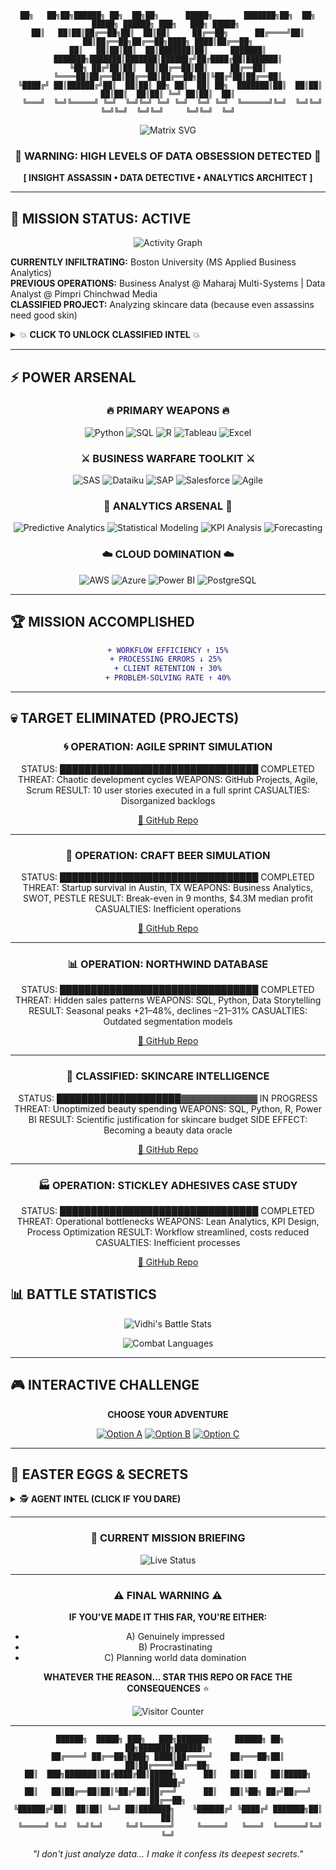 <div align="center">

```ascii
██╗   ██╗██╗██████╗ ██╗  ██╗██╗      █████╗       ███████╗██╗  ██╗ █████╗ ██████╗ ███╗   ███╗ █████╗ 
██║   ██║██║██╔══██╗██║  ██║██║     ██╔══██╗      ██╔════╝██║  ██║██╔══██╗██╔══██╗████╗ ████║██╔══██╗
██║   ██║██║██║  ██║███████║██║     ███████║      ███████╗███████║███████║██████╔╝██╔████╔██║███████║
╚██╗ ██╔╝██║██║  ██║██╔══██║██║     ██╔══██║      ╚════██║██╔══██║██╔══██║██╔══██╗██║╚██╔╝██║██╔══██║
 ╚████╔╝ ██║██████╔╝██║  ██║██║ ██╗ ██║  ██║ ██╗  ███████║██║  ██║██║  ██║██║  ██║██║ ╚═╝ ██║██║  ██║
  ╚═══╝  ╚═╝╚═════╝ ╚═╝  ╚═╝╚═╝ ╚═╝ ╚═╝  ╚═╝ ╚═╝  ╚══════╝╚═╝  ╚═╝╚═╝  ╚═╝╚═╝  ╚═╝╚═╝     ╚═╝╚═╝  ╚═╝
```

![Matrix SVG](https://readme-typing-svg.herokuapp.com?font=Fira+Code&weight=700&size=28&duration=3000&pause=500&color=00FF41&background=000000&center=true&vCenter=true&multiline=true&width=1000&height=140&lines=LOADING...;INSIGHT+ASSASSIN+DETECTED;MS+APPLIED+BUSINESS+ANALYTICS+%7C+BOSTON+UNIVERSITY;%3E%3E%3E+CONVERTING+CHAOS+INTO+COLD+HARD+CASH+%3C%3C%3C)

### 🚨 WARNING: HIGH LEVELS OF DATA OBSESSION DETECTED 🚨

**[ INSIGHT ASSASSIN • DATA DETECTIVE • ANALYTICS ARCHITECT ]**

</div>

---

## 🎯 MISSION STATUS: ACTIVE

<div align="center">

![Activity Graph](https://github-readme-activity-graph.vercel.app/graph?username=VidhiSharma2000&theme=react-dark&hide_border=true&area=true&bg_color=0d1117&color=ff6b6b&line=feca57&point=ff9ff3)

</div>

**CURRENTLY INFILTRATING:** Boston University (MS Applied Business Analytics)  
**PREVIOUS OPERATIONS:** Business Analyst @ Maharaj Multi-Systems | Data Analyst @ Pimpri Chinchwad Media  
**CLASSIFIED PROJECT:** Analyzing skincare data (because even assassins need good skin)  

<details>
<summary>💥 <b>CLICK TO UNLOCK CLASSIFIED INTEL</b> 💥</summary>

```
AGENT PROFILE: VIDHI SHARMA
━━━━━━━━━━━━━━━━━━━━━━━━━━━━━━━━━━━━━━━━━━━━━━━
THREAT LEVEL: MAXIMUM (to bad data)
SPECIALIZATION: Converting chaos into cash
WEAKNESS: Will debug for coffee
SUPERPOWER: Making Excel cry tears of joy
━━━━━━━━━━━━━━━━━━━━━━━━━━━━━━━━━━━━━━━━━━━━━━━
```

</details>

---

## ⚡ POWER ARSENAL

<div align="center">

### 🔥 PRIMARY WEAPONS 🔥

![Python](https://img.shields.io/badge/PYTHON-FFD43B?style=for-the-badge&logo=python&logoColor=blue)
![SQL](https://img.shields.io/badge/SQL-CC2927?style=for-the-badge&logo=microsoft-sql-server&logoColor=white)
![R](https://img.shields.io/badge/R-276DC3?style=for-the-badge&logo=r&logoColor=white)
![Tableau](https://img.shields.io/badge/TABLEAU-E97627?style=for-the-badge&logo=tableau&logoColor=white)
![Excel](https://img.shields.io/badge/EXCEL_NINJA-217346?style=for-the-badge&logo=microsoft-excel&logoColor=white)

### ⚔️ BUSINESS WARFARE TOOLKIT ⚔️

![SAS](https://img.shields.io/badge/SAS-1f425f?style=for-the-badge&logo=sas&logoColor=white)
![Dataiku](https://img.shields.io/badge/DATAIKU-2AB1AC?style=for-the-badge&logo=dataiku&logoColor=white)
![SAP](https://img.shields.io/badge/SAP-0FAAFF?style=for-the-badge&logo=sap&logoColor=white)
![Salesforce](https://img.shields.io/badge/SALESFORCE-00D2FF?style=for-the-badge&logo=salesforce&logoColor=white)
![Agile](https://img.shields.io/badge/AGILE_MASTER-FF6B35?style=for-the-badge&logo=agile&logoColor=white)

### 🎯 ANALYTICS ARSENAL 🎯

![Predictive Analytics](https://img.shields.io/badge/PREDICTIVE_ANALYTICS-FF4757?style=for-the-badge&logo=chart-line&logoColor=white)
![Statistical Modeling](https://img.shields.io/badge/STATISTICAL_MODELING-5352ED?style=for-the-badge&logo=formula&logoColor=white)
![KPI Analysis](https://img.shields.io/badge/KPI_ANALYSIS-26D0CE?style=for-the-badge&logo=target&logoColor=white)
![Forecasting](https://img.shields.io/badge/MARKET_FORECASTING-FFA726?style=for-the-badge&logo=trending-up&logoColor=white)

### ☁️ CLOUD DOMINATION ☁️

![AWS](https://img.shields.io/badge/AWS-FF9900?style=for-the-badge&logo=amazon-aws&logoColor=white)
![Azure](https://img.shields.io/badge/AZURE-0078D4?style=for-the-badge&logo=microsoft-azure&logoColor=white)
![Power BI](https://img.shields.io/badge/POWER_BI-F2C811?style=for-the-badge&logo=powerbi&logoColor=black)
![PostgreSQL](https://img.shields.io/badge/POSTGRESQL-4169E1?style=for-the-badge&logo=postgresql&logoColor=white)

</div>

---

## 🏆 MISSION ACCOMPLISHED

<div align="center">

```diff
+ WORKFLOW EFFICIENCY ↑ 15%
+ PROCESSING ERRORS ↓ 25% 
+ CLIENT RETENTION ↑ 30%
+ PROBLEM-SOLVING RATE ↑ 40%
```

</div>

---

## 💀 TARGET ELIMINATED (PROJECTS)

<div align="center">

### 🌀 OPERATION: AGILE SPRINT SIMULATION

STATUS: ████████████████████████████████ COMPLETED
THREAT: Chaotic development cycles
WEAPONS: GitHub Projects, Agile, Scrum
RESULT: 10 user stories executed in a full sprint
CASUALTIES: Disorganized backlogs

[🔗 GitHub Repo](https://github.com/17vidhisharma/agile-sprint-planning-ibm)

---

### 🍺 OPERATION: CRAFT BEER SIMULATION

STATUS: ████████████████████████████████ COMPLETED
THREAT: Startup survival in Austin, TX
WEAPONS: Business Analytics, SWOT, PESTLE
RESULT: Break-even in 9 months, $4.3M median profit
CASUALTIES: Inefficient operations

[🔗 GitHub Repo](https://github.com/17vidhisharma/beer-simulation-project)

---

### 📊 OPERATION: NORTHWIND DATABASE

STATUS: ████████████████████████████████ COMPLETED
THREAT: Hidden sales patterns
WEAPONS: SQL, Python, Data Storytelling
RESULT: Seasonal peaks +21–48%, declines –21–31%
CASUALTIES: Outdated segmentation models


[🔗 GitHub Repo](https://github.com/17vidhisharma/Northwind-Database-Analytics-)

---

### 💄 CLASSIFIED: SKINCARE INTELLIGENCE

STATUS: ████████████████████▓▓▓▓▓▓▓▓▓▓▓▓ IN PROGRESS
THREAT: Unoptimized beauty spending
WEAPONS: SQL, Python, R, Power BI
RESULT: Scientific justification for skincare budget
SIDE EFFECT: Becoming a beauty data oracle


[🔗 GitHub Repo](https://github.com/17vidhisharma/SKINCARE-ANALYSIS)

---

### 🏭 OPERATION: STICKLEY ADHESIVES CASE STUDY

STATUS: ████████████████████████████████ COMPLETED
THREAT: Operational bottlenecks
WEAPONS: Lean Analytics, KPI Design, Process Optimization
RESULT: Workflow streamlined, costs reduced
CASUALTIES: Inefficient processes


[🔗 GitHub Repo](https://github.com/17vidhisharma/Stickley-Adhesives-case-study)

</div>


## 📊 BATTLE STATISTICS

<div align="center">

![Vidhi's Battle Stats](https://github-readme-stats-sigma-five.vercel.app/api?username=VidhiSharma2000&show_icons=true&theme=radical&hide_border=true&title_color=ff6b6b&icon_color=feca57&text_color=ff9ff3&bg_color=0d1117)

![Combat Languages](https://github-readme-stats-sigma-five.vercel.app/api/top-langs/?username=VidhiSharma2000&layout=compact&theme=radical&hide_border=true&title_color=ff6b6b&text_color=ff9ff3&bg_color=0d1117)

</div>

---

## 🎮 INTERACTIVE CHALLENGE

<div align="center">

**CHOOSE YOUR ADVENTURE**

[![Option A](https://img.shields.io/badge/🔥_HIRE_ME-FF4757?style=for-the-badge&logo=handshake)](https://www.linkedin.com/in/17vidhisharma/)
[![Option B](https://img.shields.io/badge/🎯_STALK_MY_WORK-5352ED?style=for-the-badge&logo=eye)](https://vidhisharma2000.github.io/portfolio-vidhi/)
[![Option C](https://img.shields.io/badge/📧_SEND_ENCRYPTED_MESSAGE-26D0CE?style=for-the-badge&logo=telegram)](mailto:sharmavidhi3008@gmail.com)

</div>

---

## 🎪 EASTER EGGS & SECRETS

<details>
<summary>🕵️ <b>AGENT INTEL (CLICK IF YOU DARE)</b></summary>

```
TOP SECRET CLEARANCE REQUIRED
━━━━━━━━━━━━━━━━━━━━━━━━━━━━━━━━━━━━━━━━━━━━━━━

AGENT WEAKNESSES:
• Spends 3+ hours debugging typos
• Browser: 60% data tutorials, 30% skincare, 10% memes
• Can explain ML algorithms AND retinol chemistry
• Gets unreasonably excited about clean datasets

CLASSIFIED ACHIEVEMENTS:
• Led 15+ covert volunteer operations
• Exceeded fundraising targets by 30%
• Can make Excel perform impossible acrobatics
• Solved the great skincare-spending mystery of 2024

DANGER LEVEL: Will make your data problems disappear
WARNING: Side effects include clean dashboards and profitable insights
━━━━━━━━━━━━━━━━━━━━━━━━━━━━━━━━━━━━━━━━━━━━━━━
```

</details>

---

<div align="center">

### 🚀 CURRENT MISSION BRIEFING

![Live Status](https://readme-typing-svg.herokuapp.com?font=Fira+Code&size=20&duration=2000&pause=1000&color=F70000&center=true&vCenter=true&width=600&lines=ANALYZING+MASSIVE+DATASETS;BUILDING+KILLER+DASHBOARDS;DEBUGGING+IMPOSSIBLE+CODE;SAVING+THE+WORLD+WITH+DATA)

</div>

---

<div align="center">

### ⚠️ FINAL WARNING ⚠️

**IF YOU'VE MADE IT THIS FAR, YOU'RE EITHER:**
- A) Genuinely impressed
- B) Procrastinating 
- C) Planning world data domination

**WHATEVER THE REASON... STAR THIS REPO OR FACE THE CONSEQUENCES** ⭐

![Visitor Counter](https://komarev.com/ghpvc/?username=VidhiSharma2000&color=red&style=for-the-badge&label=AGENTS+DETECTED)

</div>

---

<div align="center">

<div align="center">

```ascii
 ██████╗  █████╗ ███╗   ███╗███████╗     ██████╗ ██╗   ██╗███████╗██████╗ 
██╔════╝ ██╔══██╗████╗ ████║██╔════╝    ██╔═══██╗██║   ██║██╔════╝██╔══██╗
██║  ███╗███████║██╔████╔██║█████╗      ██║   ██║██║   ██║█████╗  ██████╔╝
██║   ██║██╔══██║██║╚██╔╝██║██╔══╝      ██║   ██║╚██╗ ██╔╝██╔══╝  ██╔══██╗
╚██████╔╝██║  ██║██║ ╚═╝ ██║███████╗    ╚██████╔╝ ╚████╔╝ ███████╗██║  ██║
 ╚═════╝ ╚═╝  ╚═╝╚═╝     ╚═╝╚══════╝     ╚═════╝   ╚═══╝  ╚══════╝╚═╝  ╚═╝
```

*"I don't just analyze data... I make it confess its deepest secrets."*

</div>

</div>
